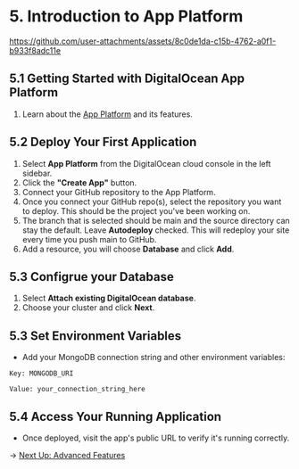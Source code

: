 # 5. Introduction to App Platform

https://github.com/user-attachments/assets/8c0de1da-c15b-4762-a0f1-b933f8adc11e

## 5.1 Getting Started with DigitalOcean App Platform

1. Learn about the [App Platform](https://docs.digitalocean.com/products/app-platform/how-to/create-apps/) and its features.

## 5.2 Deploy Your First Application

1. Select **App Platform** from the DigitalOcean cloud console in the left sidebar.
2. Click the **"Create App"** button.
3. Connect your GitHub repository to the App Platform.
4. Once you connect your GitHub repo(s), select the repository you want to deploy. This should be the project you've been working on.
5. The branch that is selected should be main and the source directory can stay the default. Leave **Autodeploy** checked. This will redeploy your site every time you push main to GitHub.
6. Add a resource, you will choose **Database** and click **Add**.

## 5.3 Configrue your Database

1. Select **Attach existing DigitalOcean database**.
2. Choose your cluster and click **Next**.

## 5.3 Set Environment Variables

- Add your MongoDB connection string and other environment variables:
```
Key: MONGODB_URI
```
```
Value: your_connection_string_here
```

## 5.4 Access Your Running Application

- Once deployed, visit the app's public URL to verify it's running correctly.

→ [Next Up: Advanced Features](ADVANCED.md)
